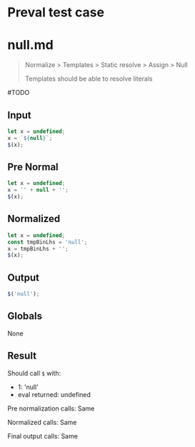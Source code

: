 # Preval test case

# null.md

> Normalize > Templates > Static resolve > Assign > Null
>
> Templates should be able to resolve literals

#TODO

## Input

`````js filename=intro
let x = undefined;
x = `${null}`;
$(x);
`````

## Pre Normal

`````js filename=intro
let x = undefined;
x = '' + null + '';
$(x);
`````

## Normalized

`````js filename=intro
let x = undefined;
const tmpBinLhs = 'null';
x = tmpBinLhs + '';
$(x);
`````

## Output

`````js filename=intro
$('null');
`````

## Globals

None

## Result

Should call `$` with:
 - 1: 'null'
 - eval returned: undefined

Pre normalization calls: Same

Normalized calls: Same

Final output calls: Same
